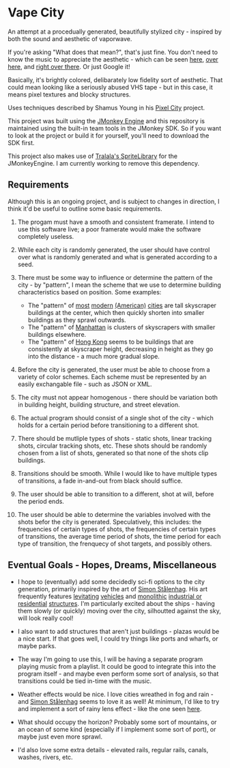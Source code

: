# Vape City
An attempt at a procedually generated, beautifully stylized city - inspired by both the sound and aesthetic of vaporwave.

If you're asking "What does that mean?", that's just fine. You don't need to know the music to appreciate the aesthetic - which can be seen [here](https://levels.io/wp-content/uploads/2015/10/tumblr_nv2cqhOJPL1ufh7yno1_1280.png), [over here](https://ih1.redbubble.net/image.210256057.1956/flat,1000x1000,075,f.u1.jpg), and [right over there](https://thump-images.vice.com/images/tracks/meta/2015/09/15/prepare-to-get-deliriously-dreamy-with-vaporwave-sensation-2814s-beyond-blissful-shinjitsu-no-koi-1442324234.png?crop=1xw:0.9542220113852xh;center,top&resize=800:*&output-quality=75). Or just Google it! 

Basically, it's brightly colored, delibarately low fidelity sort of aesthetic. That could mean looking like a seriously abused VHS tape - but in this case, it means pixel textures and blocky structures.

Uses techniques described by Shamus Young in his [Pixel City](http://www.shamusyoung.com/twentysidedtale/?p=2940) project.

This project was built using the [JMonkey Engine](https://github.com/jMonkeyEngine) and this repository is maintained using the built-in team tools in the JMonkey SDK. So if you want to look at the project or build it for yourself, you'll need to download the SDK first.

This project also makes use of [Tralala's SpriteLibrary](https://hub.jmonkeyengine.org/t/spritelibrary-efficient-render-of-sprites/20901) for the JMonkeyEngine. I am currently working to remove this dependency.

Requirements
-----
Although this is an ongoing project, and is subject to changes in direction, I think it'd be useful to outline some basic requirements.

1. The progam must have a smooth and consistent framerate. I intend to use this software live; a poor framerate would make the software completely useless.
  
  
2. While each city is randomly generated, the user should have control over what is randomly generated and what is generated according to a seed.


3. There must be some way to influence or determine the pattern of the city - by "pattern", I mean the scheme that we use to determine building characteristics based on position. Some examples:
	* The "pattern" of [most](http://www.incimages.com/uploaded_files/image/1940x900/los-angeles11-44-43_40530.jpg) [modern](http://theneotrad.com/wp-content/uploads/2015/03/Chicago-14-09-7331-1024x682.jpg) [(American)](http://vignette1.wikia.nocookie.net/godfather/images/4/4b/New_Orleans.jpg/revision/latest?cb=20131123150035) [cities](http://alumni.virginia.edu/uvaclubs/wp-content/uploads/sites/15/2013/05/Philadelphia.jpg) are tall skyscraper buildings at the center, which then quickly shorten into smaller buildings as they sprawl outwards.
	* The "pattern" of [Manhattan](http://www.newmediasystems.net/wp/wp-content/uploads/2015/02/000_2479.jpg) is clusters of skyscrapers with smaller buildings elsewhere.
	* The "pattern" of [Hong Kong](http://kontak-perkasaf.com/wp-content/uploads/2016/07/victoria-peak-2.gif) seems to be buildings that are consistently at skyscraper height, decreasing in height as they go into the distance - a much more gradual slope.


4. Before the city is generated, the user must be able to choose from a variety of color schemes. Each scheme must be represented by an easily exchangable file - such as JSON or XML. 


5. The city must not appear homogenous - there should be variation both in building height, building structure, and street elevation.


6. The actual program should consist of a single shot of the city - which holds for a certain period before transitioning to a different shot. 


7. There should be mutliple types of shots - static shots, linear tracking shots, circular tracking shots, etc. These shots should be randomly chosen from a list of shots, generated so that none of the shots clip buildings.
 

8. Transitions should be smooth. While I would like to have multiple types of transitions, a fade in-and-out from black should suffice.


9. The user should be able to transition to a different, shot at will, before the period ends.


10. The user should be able to determine the variables involved with the shots befor the city is generated. Speculatively, this includes: the frequencies of certain types of shots, the frequencies of certain types of transitions, the average time period of shots, the time period for each type of transition, the frenquecy of shot targets, and possibly others. 

Eventual Goals - Hopes, Dreams, Miscellaneous
-----
* I hope to (eventually) add some decidedly sci-fi options to the city generation, primarily inspired by the art of [Simon Stålenhag](http://www.simonstalenhag.se/). His art frequently features [levitating](https://s-media-cache-ak0.pinimg.com/originals/81/4c/b3/814cb35540d8185cc4717c678e3ecae6.jpg) [vehicles](http://i.pi.gy/ndoz.png) and [monolithic](https://ih0.redbubble.net/image.235766581.0426/flat,1000x1000,075,f.jpg) [industrial or residential](https://s-media-cache-ak0.pinimg.com/originals/2d/2f/ad/2d2fadc7c59406470caabfed57d07118.jpg) [structures](http://www.simonstalenhag.se/bilder/by_mainservers1.jpg). I'm particularly excited about the ships - having them slowly (or quickly) moving over the city, silhoutted against the sky, will look really cool!


* I also want to add structures that aren't just buildings - plazas would be a nice start. If that goes well, I could try things like ports and wharfs, or maybe parks.


* The way I'm going to use this, I will be having a separate program playing music from a playlist. It could be good to integrate this into the program itself - and maybe even perform some sort of analysis, so that transitions could be tied in-time with the music.

* Weather effects would be nice. I love cities wreathed in fog and rain - and [Simon Stålenhag](http://www.simonstalenhag.se/) seems to love it as well! At minimum, I'd like to try and implement a sort of rainy lens effect - like the one seen [here](http://igloomag.com/wp/wp-content/uploads/2016/04/2814-birth-of-a-new-day-animated.gif). 

* What should occupy the horizon? Probably some sort of mountains, or an ocean of some kind (especially if I implement some sort of port), or maybe just even more sprawl.

* I'd also love some extra details - elevated rails, regular rails, canals, washes, rivers, etc.
